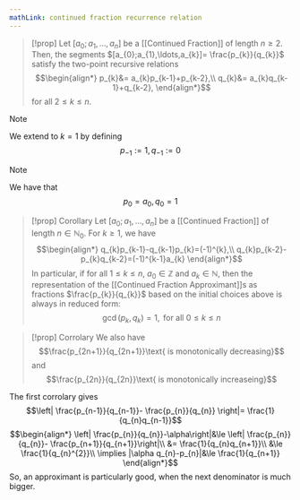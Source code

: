 ```yaml
---
mathLink: continued fraction recurrence relation
---
```

>[!prop]
Let $[a_{0};a_{1},\ldots,a_{n}]$ be a [[Continued Fraction]] of length $n\ge2$. Then, the segments $[a_{0};a_{1},\ldots,a_{k}]= \frac{p_{k}}{q_{k}}$ satisfy the two-point recursive relations $$\begin{align*}
p_{k}&= a_{k}p_{k-1}+p_{k-2},\\
q_{k}&= a_{k}q_{k-1}+q_{k-2},
\end{align*}$$for all $2\le k\le n$.

>[!note]
>We extend to $k=1$ by defining $$p_{-1}:=1,q_{-1}:=0$$

>[!note]
>We have that $$p_{0}=a_{0},q_{0}=1$$

>[!prop] Corollary
Let $[a_{0};a_{1},\ldots,a_{n}]$ be a [[Continued Fraction]] of length $n\in \mathbb{N}_{0}$. For $k\ge1$, we have $$\begin{align*}
q_{k}p_{k-1}-q_{k-1}p_{k}=(-1)^{k},\\
q_{k}p_{k-2}-p_{k}q_{k-2}=(-1)^{k-1}a_{k}
\end{align*}$$In particular, if for all $1\le k\le n$, $a_{0}\in\mathbb{Z}$ and $a_{k}\in \mathbb{N}$, then the representation of the [[Continued Fraction Approximant]]s as fractions $\frac{p_{k}}{q_{k}}$ based on the initial choices above is always in reduced form: $$\gcd(p_{k},q_{k})=1,\text{ for all }0≤k≤n$$

>[!prop] Corrolary
We also have $$\frac{p_{2n+1}}{q_{2n+1}}\text{ is monotonically decreasing}$$and $$\frac{p_{2n}}{q_{2n}}\text{ is monotonically increaseing}$$


The first corrolary gives 
$$\left| \frac{p_{n-1}}{q_{n-1}}- \frac{p_{n}}{q_{n}} \right|= \frac{1}{q_{n}q_{n-1}}$$
$$\begin{align*}
\left| \frac{p_{n}}{q_{n}}-\alpha\right|&\le \left| \frac{p_{n}}{q_{n}}- \frac{p_{n+1}}{q_{n+1}}\right|\\
&= \frac{1}{q_{n}q_{n+1}}\\
&\le \frac{1}{q_{n}^{2}}\\
\implies |\alpha q_{n}-p_{n}|&\le \frac{1}{q_{n+1}}
\end{align*}$$
So, an approximant is particularly good, when the next denominator is much bigger. 